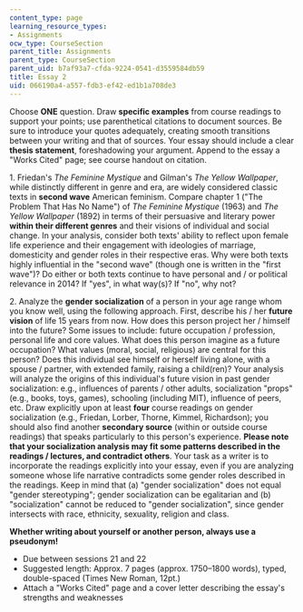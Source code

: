 ```yaml
---
content_type: page
learning_resource_types:
- Assignments
ocw_type: CourseSection
parent_title: Assignments
parent_type: CourseSection
parent_uid: b7af93a7-cfda-9224-0541-d3559584db59
title: Essay 2
uid: 066190a4-a557-fdb3-ef42-ed1b1a708de3
---
```


Choose **ONE** question. Draw **specific examples** from course readings to support your points; use parenthetical citations to document sources. Be sure to introduce your quotes adequately, creating smooth transitions between your writing and that of sources. Your essay should include a clear **thesis statement**, foreshadowing your argument. Append to the essay a "Works Cited" page; see course handout on citation.

1\. Friedan's _The Feminine Mystique_ and Gilman's _The Yellow Wallpaper_, while distinctly different in genre and era, are widely considered classic texts in **second wave** American feminism. Compare chapter 1 ("The Problem That Has No Name") of _The Feminine Mystique_ (1963) and _The Yellow Wallpaper_ (1892) in terms of their persuasive and literary power **within their different genres** and their visions of individual and social change. In your analysis, consider both texts' ability to reflect upon female life experience and their engagement with ideologies of marriage, domesticity and gender roles in their respective eras. Why were both texts highly influential in the "second wave" (though one is written in the "first wave")? Do either or both texts continue to have personal and / or political relevance in 2014? If "yes", in what way(s)? If "no", why not?

2\. Analyze the **gender socialization** of a person in your age range whom you know well, using the following approach. First, describe his / her **future vision** of life 15 years from now. How does this person project her / himself into the future? Some issues to include: future occupation / profession, personal life and core values. What does this person imagine as a future occupation? What values (moral, social, religious) are central for this person? Does this individual see himself or herself living alone, with a spouse / partner, with extended family, raising a child(ren)? Your analysis will analyze the origins of this individual's future vision in past gender socialization: e.g., influences of parents / other adults, socialization "props" (e.g., books, toys, games), schooling (including MIT), influence of peers, etc. Draw explicitly upon at least **four** course readings on gender socialization (e.g., Friedan, Lorber, Thorne, Kimmel, Richardson); you should also find another **secondary source** (within or outside course readings) that speaks particularly to this person's experience. **Please note that your socialization analysis may fit some patterns described in the readings / lectures, and contradict others**. Your task as a writer is to incorporate the readings explicitly into your essay, even if you are analyzing someone whose life narrative contradicts some gender roles described in the readings. Keep in mind that (a) "gender socialization" does not equal "gender stereotyping"; gender socialization can be egalitarian and (b) "socialization" cannot be reduced to "gender socialization", since gender intersects with race, ethnicity, sexuality, religion and class.

**Whether writing about yourself or another person, always use a pseudonym!**

*   Due between sessions 21 and 22
*   Suggested length: Approx. 7 pages (approx. 1750–1800 words), typed, double-spaced (Times New Roman, 12pt.)
*   Attach a "Works Cited" page and a cover letter describing the essay's strengths and weaknesses